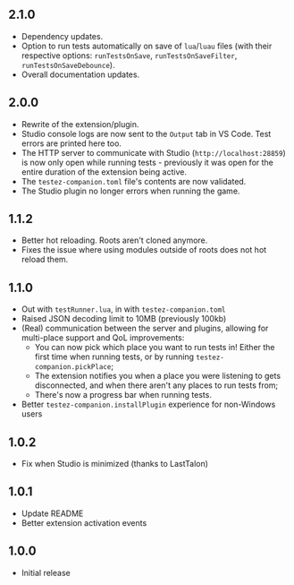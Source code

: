 ## 2.1.0

-   Dependency updates.
-   Option to run tests automatically on save of `lua`/`luau` files (with their respective options: `runTestsOnSave`, `runTestsOnSaveFilter`, `runTestsOnSaveDebounce`).
-   Overall documentation updates.

## 2.0.0

-   Rewrite of the extension/plugin.
-   Studio console logs are now sent to the `Output` tab in VS Code. Test errors are printed here too.
-   The HTTP server to communicate with Studio (`http://localhost:28859`) is now only open while running tests - previously it was open for the entire duration of the extension being active.
-   The `testez-companion.toml` file's contents are now validated.
-   The Studio plugin no longer errors when running the game.

## 1.1.2

-   Better hot reloading. Roots aren't cloned anymore.
-   Fixes the issue where using modules outside of roots does not hot reload them.

## 1.1.0

-   Out with `testRunner.lua`, in with `testez-companion.toml`
-   Raised JSON decoding limit to 10MB (previously 100kb)
-   (Real) communication between the server and plugins, allowing for multi-place support and QoL improvements:
    -   You can now pick which place you want to run tests in! Either the first time when running tests, or by running `testez-companion.pickPlace`;
    -   The extension notifies you when a place you were listening to gets disconnected, and when there aren't any places to run tests from;
    -   There's now a progress bar when running tests.
-   Better `testez-companion.installPlugin` experience for non-Windows users

## 1.0.2

-   Fix when Studio is minimized (thanks to LastTalon)

## 1.0.1

-   Update README
-   Better extension activation events

## 1.0.0

-   Initial release
